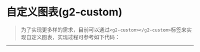 # 自定义图表(g2-custom)
>为了实现更多样的需求，目前可以通过`<g2-custom></g2-custom>`标签来实现自定义图表，实现过程可参考如下代码：
------
<vuep :options="{ 'lineNumbers': true, mode: 'text/x-vue', theme: 'darcula' }" template="#demo"></vuep>

<script v-pre type="text/x-template" id="demo">
<!-- 通过<g2-custom>标签实现简单柱图 -->
<template>
  <g2-custom style="height: 300px; width: 800px; margin: 0 auto;" :data="data" :option="customOption"></g2-custom>
</template>

<script>
// !!!注意: 在vue中使用时需要将"module.exports = {"改为"export default {"
module.exports = {
  name: 'app',
  data () {
    return {
      data: [
        { name: 'test1', value: 123 },
        { name: 'test2', value: 246 }
      ]
    }
  },
  methods: {
    customOption (chart, dataset, data) {
      <!-- chart 为图表实例，dataset 为数据集实例， data为图表数据 -->
      let dv = dataset.createView().source(data)
      chart.source(dv)
      chart.interval().position('name*value')
    }
  }
}
</script>

<style>
</style>
</script>